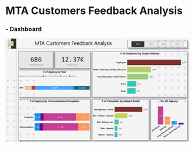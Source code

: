 
# MTA Customers Feedback Analysis

### - Dashboard
![alt tag](https://github.com/sahilpatni95/iNeuron-Internship-Projects/blob/main/Churn%20Analysis/Capture1.JPG)
